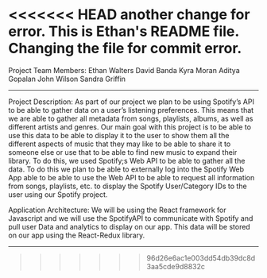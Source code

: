 <<<<<<< HEAD
another change for error.
This is Ethan's README file. Changing the file for commit error.
=======
Project Team Members:
Ethan Walters
David Banda
Kyra Moran
Aditya Gopalan
John Wilson
Sandra Griffin


-------------------------------------

Project Description:
    As part of our project we plan to be using Spotify’s API to be able to gather data on a user’s listening preferences. This means that we are able to gather all metadata from songs, playlists, albums, as well as different artists and genres. Our main goal with this project is to be able to use this data to be able to display it to the user to show them all the different aspects of music that they may like to be able to share it to someone else or use that to be able to find new music to expand their library. To do this, we used Spotify;s Web API to be able to gather all the data.
    To do this we plan to be able to externally log into the Spotify Web App able to be able to use the Web API to be able to request all information from songs, playlists, etc. to display the Spotify User/Category IDs to the user using our Spotify project.

Application Architecture: 
We will be using the React framework for Javascript and we will use the SpotifyAPI to communicate with Spotify and pull user Data and analytics to display on our app. This data will be stored on our app using the React-Redux library.

-------------------------------------
>>>>>>> 96d26e6ac1e003dd54db39dc8d3aa5cde9d8832c
